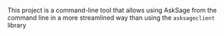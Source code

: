 This project is a command-line tool that allows using AskSage from the command line in a more streamlined way than using the `asksageclient` library

